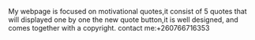 My webpage is focused on motivational quotes,it consist of 5 quotes that will displayed one by one the new quote button,it is well designed, and comes together with a copyright.
contact me:+260766716353
